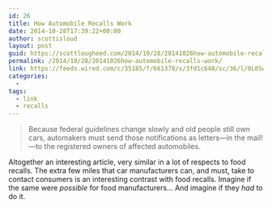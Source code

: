 ```yaml
---
id: 26
title: How Automobile Recalls Work
date: 2014-10-28T17:39:22+00:00
author: scottisloud
layout: post
guid: https://scottlougheed.com/2014/10/28/20141026how-automobile-recalls-work/
permalink: /2014/10/28/20141026how-automobile-recalls-work/
link: https://feeds.wired.com/c/35185/f/661370/s/3fd1c648/sc/36/l/0L0Swired0N0C20A140C10A0Ctakata0Ehow0Erecalls0Ework0C/story01.htm
categories:
  -
tags:
  - link
  - recalls
---
```

>Because federal guidelines change slowly and old people still own cars, automakers must send those notifications as letters—in the mail!—to the registered owners of affected automobiles.

Altogether an interesting article, very similar in a lot of respects to food recalls. The extra few miles that car manufacturers can, and must, take to contact consumers is an interesting contrast with food recalls. Imagine if the same were _possible_ for food manufacturers&#8230; And imagine if they _had_ to do it.

